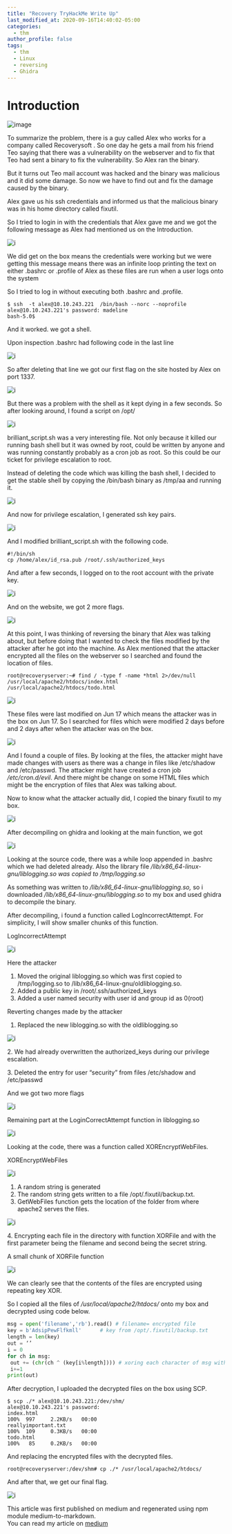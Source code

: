 ```yaml
---
title: "Recovery TryHackMe Write Up"
last_modified_at: 2020-09-16T14:40:02-05:00
categories:
  - thm
author_profile: false
tags:
  - thm
  - Linux
  - reversing
  - Ghidra
---
```


Introduction
============

![image](https://miro.medium.com/max/700/1*9GKEvgo1GR4eRDL_0xcs9A.png)

To summarize the problem, there is a guy called Alex who works for a company called Recoverysoft . So one day he gets a mail from his friend Teo saying that there was a vulnerability on the webserver and to fix that Teo had sent a binary to fix the vulnerability. So Alex ran the binary.

But it turns out Teo mail account was hacked and the binary was malicious and it did some damage. So now we have to find out and fix the damage caused by the binary.

Alex gave us his ssh credentials and informed us that the malicious binary was in his home directory called fixutil.

So I tried to login in with the credentials that Alex gave me and we got the following message as Alex had mentioned us on the Introduction.

![i](https://miro.medium.com/max/301/1*UBI51O5RHd6OWXrOy1Q1KQ.png)

We did get on the box means the credentials were working but we were getting this message means there was an infinite loop printing the text on either .bashrc or .profile of Alex as these files are run when a user logs onto the system

So I tried to log in without executing both .bashrc and .profile.

```console 
$ ssh  -t alex@10.10.243.221  /bin/bash --norc --noprofile  
alex@10.10.243.221's password: madeline  
bash-5.0$
```

And it worked. we got a shell.

Upon inspection .bashrc had following code in the last line

![i](https://miro.medium.com/max/700/1*MIh1RbxP-LwOHunKMbNp6g.png)

So after deleting that line we got our first flag on the site hosted by Alex on port 1337.

![i](https://miro.medium.com/max/287/1*1zuWTi-F-nygj7XDAJjPTA.png)

But there was a problem with the shell as it kept dying in a few seconds. So after looking around, I found a script on /opt/

![i](https://miro.medium.com/max/700/1*DAwLbZZPGUxtZwxNympOKQ.png)

brilliant\_script.sh was a very interesting file. Not only because it killed our running bash shell but it was owned by root, could be written by anyone and was running constantly probably as a cron job as root. So this could be our ticket for privilege escalation to root.

Instead of deleting the code which was killing the bash shell, I decided to get the stable shell by copying the /bin/bash binary as /tmp/aa and running it.

![i](https://miro.medium.com/max/533/1*ezY0yAXFe0OlFmraPICpzg.png)

And now for privilege escalation, I generated ssh key pairs.

![i](https://miro.medium.com/max/690/1*bQmqdYa9sdpn3USZNP9nMA.png)

And I modified brilliant\_script.sh with the following code.

```
#!/bin/sh 
cp /home/alex/id_rsa.pub /root/.ssh/authorized_keys
```

And after a few seconds, I logged on to the root account with the private key.

![i](https://miro.medium.com/max/700/1*SdFYulTT9TIMzt7kfQLvVQ.png)

And on the website, we got 2 more flags.

![i](https://miro.medium.com/max/300/1*yv1TKEuQvmBDzeHFbzvqlQ.png)

At this point, I was thinking of reversing the binary that Alex was talking about, but before doing that I wanted to check the files modified by the attacker after he got into the machine. As Alex mentioned that the attacker encrypted all the files on the webserver so I searched and found the location of files.

```console 
root@recoveryserver:~# find / -type f -name *html 2>/dev/null  
/usr/local/apache2/htdocs/index.html  
/usr/local/apache2/htdocs/todo.html
```

![i](https://miro.medium.com/max/648/1*RE2MiCIViZObJKjeVZum_g.png)

These files were last modified on Jun 17 which means the attacker was in the box on Jun 17. So I searched for files which were modified 2 days before and 2 days after when the attacker was on the box.

![i](https://miro.medium.com/max/1000/1*5_KgUxQVHUhUtsfN_x98Rg.png)

And I found a couple of files. By looking at the files, the attacker might have made changes with users as there was a change in files like /etc/shadow and /etc/passwd. The attacker might have created a cron job _/etc/cron.d/evil_. And there might be change on some HTML files which might be the encryption of files that Alex was talking about.

Now to know what the attacker actually did, I copied the binary fixutil to my box.

![i](https://miro.medium.com/max/536/1*FI9BTXzFSA43iZJIbIeMZw.png)

After decompiling on ghidra and looking at the main function, we got

![i](https://miro.medium.com/max/700/1*TjbqJ8ezVMPN4m1TmFTRzw.png)

Looking at the source code, there was a while loop appended in .bashrc which we had deleted already. Also the library file _/lib/x86\_64-linux-gnu/liblogging.so was copied to /tmp/logging.so_

As something was written to _/lib/x86\_64-linux-gnu/liblogging.so,_ so i downloaded _/lib/x86\_64-linux-gnu/liblogging.so_ to my box and used ghidra to decompile the binary.

After decompiling, i found a function called LogIncorrectAttempt. For simplicity, I will show smaller chunks of this function.

LogIncorrectAttempt

![i](https://miro.medium.com/max/700/1*QbRpZBmun0bBw_Lr5qQtJQ.png)

Here the attacker

1.  Moved the original liblogging.so which was first copied to /tmp/logging.so to /lib/x86\_64-linux-gnu/oldliblogging.so.
2.  Added a public key in /root/.ssh/authorized\_keys
3.  Added a user named security with user id and group id as 0(root)

Reverting changes made by the attacker

1.  Replaced the new liblogging.so with the oldliblogging.so

![i](https://miro.medium.com/max/700/1*IS3GIKApzyGsrZVLcrzyhA.png)

2\. We had already overwritten the authorized\_keys during our privilege escalation.

3\. Deleted the entry for user “security” from files /etc/shadow and /etc/passwd

And we got two more flags

![i](https://miro.medium.com/max/154/1*Zmgm5luU7wORaeaJWVwEiw.png)

Remaining part at the LoginCorrectAttempt function in liblogging.so

![i](https://miro.medium.com/max/700/1*ZCybKVF3trKjbA9wx5-dug.png)

Looking at the code, there was a function called XOREncryptWebFiles.

XOREncryptWebFiles

![i](https://miro.medium.com/max/568/1*CiUf_ncxVJsGv8Td7NciQg.png)

1.  A random string is generated
2.  The random string gets written to a file /opt/.fixutil/backup.txt.
3.  GetWebFiles function gets the location of the folder from where apache2 serves the files.

![i](https://miro.medium.com/max/566/1*z5UcQA-KYXZTUCIYL98XxA.png)

4\. Encrypting each file in the directory with function XORFile and with the first parameter being the filename and second being the secret string.

A small chunk of XORFile function

![i](https://miro.medium.com/max/637/1*rNCxnqezK8xjbw4ij-U4aA.png)

We can clearly see that the contents of the files are encrypted using repeating key XOR.

So I copied all the files of _/usr/local/apache2/htdocs/_ onto my box and decrypted using code below.

```python 
msg = open('filename','rb').read() # filename= encrypted file  
key = b'AdsipPewFlfkmll'      # key from /opt/.fixutil/backup.txt  
length = len(key)               
out = ‘’  
i = 0  
for ch in msg:  
 out += (chr(ch ^ (key[i%length]))) # xoring each character of msg with key  
 i+=1  
print(out)
```

After decryption, I uploaded the decrypted files on the box using SCP.

```console 
$ scp ./* alex@10.10.243.221:/dev/shm/  
alex@10.10.243.221's password:   
index.html                                                                                                                                    100%  997     2.2KB/s   00:00      
reallyimportant.txt                                                                                                                           100%  109     0.3KB/s   00:00      
todo.html                                                                                                                                     100%   85     0.2KB/s   00:00 
```

And replacing the encrypted files with the decrypted files.

```console 
root@recoveryserver:/dev/shm# cp ./* /usr/local/apache2/htdocs/
```

And after that, we get our final flag.

![i](https://miro.medium.com/max/213/1*jy0QMeZ2HDmHDF9jdyAbyQ.png)

This article was first published on medium and regenerated using npm module medium-to-markdown.  
You can read my article on [medium](https://medium.com/@shishirsub10/tryhackme-recovery-write-up-8be4564c5635)